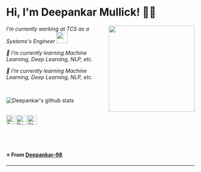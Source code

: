 <!--
**Deepankar-98/Deepankar-98** is a ✨ _special_ ✨ repository because its `README.md` (this file) appears on your GitHub profile.

Here are some ideas to get you started:

- 🔭 I’m currently working on ...
- 🌱 I’m currently learning ...
- 👯 I’m looking to collaborate on ...
- 🤔 I’m looking for help with ...
- 💬 Ask me about ...
- 📫 How to reach me: ...
- 😄 Pronouns: ...
- ⚡ Fun fact: ...
-->


# Hi, I'm Deepankar Mullick!  👨‍💻
<img align='right' src="https://s7.gifyu.com/images/WhatsApp-Image-2020-07-14-at-11.34.49-1.gif" width="230">
<p>
  <em>
    I’m currently working at TCS as a Systems's Engineer&nbsp;<img src="https://media.giphy.com/media/fYSnHlufseco8Fh93Z/giphy.gif" width="30">
  </em>
</p>

<p>
  <em>
    🌱 I’m currently learning Machine Learning, Deep Learning, NLP, etc.
  </em>
</p>
<p>
  <em>
    🌱 I’m currently learning Machine Learning, Deep Learning, NLP, etc.
  </em>
</p>


<br>


![Deepankar's github stats](https://github-readme-stats.vercel.app/api?username=Deepankar-98&show_icons=true&hide_border=true)

<br>

  <a href="https://www.linkedin.com/in/deepankar-mullick">
    <img align="left" alt="Deepankar Mullick | Linkedin" width="24px" src="https://github.com/TheDudeThatCode/TheDudeThatCode/blob/master/Assets/Linkedin.svg" />
  </a>
  <a href="https://twitter.com/DMullick98">
    <img align="left" alt="Deepankar Mullick | Twitter" width="26px" src="https://github.com/TheDudeThatCode/TheDudeThatCode/blob/master/Assets/Twitter.svg" />
  </a>
  <a href="mailto:deepankar.mullick98@gmail.com">
    <img align="left" alt="Shubhamdeep Jha | Gmail" width="26px" src="https://github.com/TheDudeThatCode/TheDudeThatCode/blob/master/Assets/Gmail.svg" />
  </a>

<br><br><br><br>

**⭐️ From [Deepankar-98](https://github.com/Deepankar-98)**

---

